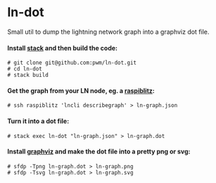 # ln-dot

Small util to dump the lightning network graph into a graphviz dot file.

#### Install [stack](https://docs.haskellstack.org/en/stable/README/) and then build the code:

    # git clone git@github.com:pwm/ln-dot.git
    # cd ln-dot
    # stack build

#### Get the graph from your LN node, eg. a [raspiblitz](https://github.com/rootzoll/raspiblitz):

    # ssh raspiblitz 'lncli describegraph' > ln-graph.json

#### Turn it into a dot file:

    # stack exec ln-dot "ln-graph.json" > ln-graph.dot

#### Install [graphviz](https://graphviz.org/) and make the dot file into a pretty png or svg:

    # sfdp -Tpng ln-graph.dot > ln-graph.png
    # sfdp -Tsvg ln-graph.dot > ln-graph.svg
